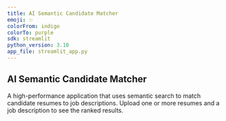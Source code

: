 ```yaml
---
title: AI Semantic Candidate Matcher
emoji: ✨
colorFrom: indigo
colorTo: purple
sdk: streamlit
python_version: 3.10
app_file: streamlit_app.py
---
```


## AI Semantic Candidate Matcher

A high-performance application that uses semantic search to match candidate resumes to job descriptions. 
Upload one or more resumes and a job description to see the ranked results.
